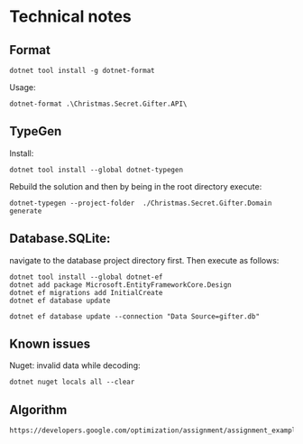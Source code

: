 # Technical notes
## Format
```
dotnet tool install -g dotnet-format
```
Usage:
```
dotnet-format .\Christmas.Secret.Gifter.API\
```

## TypeGen
Install:
``` 
dotnet tool install --global dotnet-typegen
```
Rebuild the solution and then by being in the root directory execute:
```
dotnet-typegen --project-folder  ./Christmas.Secret.Gifter.Domain generate
```
## Database.SQLite:
navigate to the database project directory first.
Then execute as follows:
```
dotnet tool install --global dotnet-ef
dotnet add package Microsoft.EntityFrameworkCore.Design
dotnet ef migrations add InitialCreate
dotnet ef database update

dotnet ef database update --connection "Data Source=gifter.db"
```

## Known issues
Nuget: invalid data while decoding:
```
dotnet nuget locals all --clear
```

## Algorithm
```
https://developers.google.com/optimization/assignment/assignment_example
```
